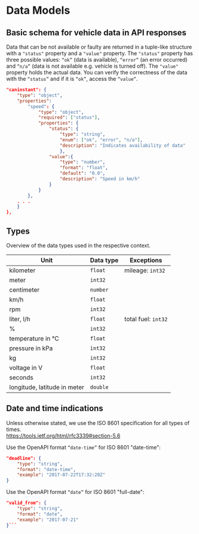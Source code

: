 # Data Models
## Basic schema for vehicle data in API responses  
Data that can be not available or faulty are returned in a tuple-like structure with a `"status"` property and a `"value"` property. The `"status"` property has three possible values: `“ok”` (data is available), `“error”` (an error occurred) and `“n/a”` (data is not available e.g. vehicle is turned off). The `"value"` property holds the actual data.
You can verify the correctness of the data with the `“status”` and if it is `“ok”`, access the `“value”`.  
```json
"caninstant": {
    "type": "object",
    "properties":
        "speed": {
            "type": "object",
            "required": ["status"],
            "properties": {
                "status": {
                    "type": "string",
                    "enum": ["ok", "error", "n/a"],
                    "description": "Indicates availability of data"
                    },
                "value":{
                    "type": "number",
                    "format": "float",
                    "default": "0.0",
                    "description": "Speed in km/h"   
                }
            }
        },
    . . .
    }
},
```

## Types
Overview of the data types used in the respective context.  


| Unit                | Data type        | Exceptions         |
|---------------------|------------------|--------------------|
| kilometer           | `float`          | mileage: `int32`   |
| meter               | `int32`          |                    |
| centimeter          | `number`         |                    |
| km/h                | `float`          |                    |
| rpm                 | `int32`          |                    |
| liter, l/h          | `float`          | total fuel: `int32`| 
| %                   | `int32`          |                    |
| temperature in °C   | `float`          |                    |
| pressure in kPa     | `ìnt32`          |                    |
| kg                  | `int32`          |                    |
| voltage in V        | `float`          |                    |
| seconds             | `int32`          |                    |
| longitude, latitude in meter| `double` |                    |

## Date and time indications  
Unless otherwise stated, we use the ISO 8601 specification for all types of times.  
https://tools.ietf.org/html/rfc3339#section-5.6 
   
Use the OpenAPI format `“date-time”` for ISO 8601 "date-time":   
```json
"deadline": {
    "type": "string",
    "format": "date-time",
    "example": "2017-07-22T17:32:28Z"
}
```
Use the OpenAPI format `“date”` for ISO 8601 "full-date":
```json
"valid_from": {
    "type": "string",
    "format": "date",
    "example": "2017-07-21"
}```

